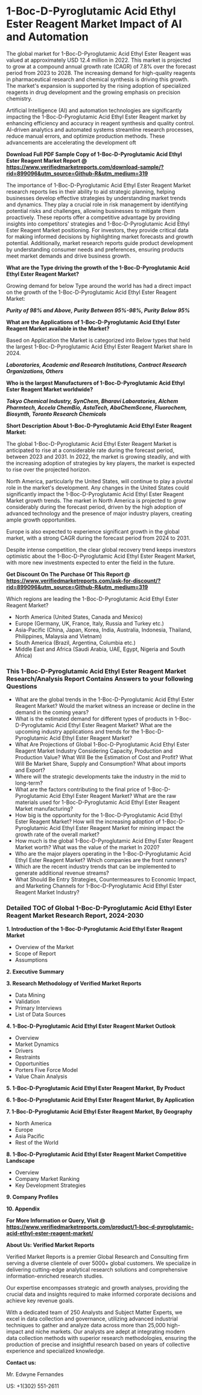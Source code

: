 <meta name="title" content="Global 1-Boc-D-Pyroglutamic Acid Ethyl Ester Reagent Market Impact of AI and Automation"><meta name="description" content="The global market for 1-Boc-D-Pyroglutamic Acid Ethyl Ester Reagent was valued at approximately USD 12.4 million in 2022. This market is projected to grow at a compoun"><meta name="title" content="1-Boc-D-Pyroglutamic Acid Ethyl Ester Reagent Market Size, Share, Scope, Trends, Growth, Opportunities, Analysis, Forecast"><h1>1-Boc-D-Pyroglutamic Acid Ethyl Ester Reagent Market Impact of AI and Automation</h1><p>The global market for 1-Boc-D-Pyroglutamic Acid Ethyl Ester Reagent was valued at approximately USD 12.4 million in 2022. This market is projected to grow at a compound annual growth rate (CAGR) of 7.8% over the forecast period from 2023 to 2028. The increasing demand for high-quality reagents in pharmaceutical research and chemical synthesis is driving this growth. The market's expansion is supported by the rising adoption of specialized reagents in drug development and the growing emphasis on precision chemistry.</p><p>Artificial Intelligence (AI) and automation technologies are significantly impacting the 1-Boc-D-Pyroglutamic Acid Ethyl Ester Reagent market by enhancing efficiency and accuracy in reagent synthesis and quality control. AI-driven analytics and automated systems streamline research processes, reduce manual errors, and optimize production methods. These advancements are accelerating the development oft</p><p id="" class=""><strong>Download Full PDF Sample Copy of 1-Boc-D-Pyroglutamic Acid Ethyl Ester Reagent Market Report @ <a href="https://www.verifiedmarketreports.com/download-sample/?rid=899096&utm_source=Github-R&utm_medium=319" target="_blank">https://www.verifiedmarketreports.com/download-sample/?rid=899096&utm_source=Github-R&utm_medium=319</a></strong></p><p>The importance of&nbsp;1-Boc-D-Pyroglutamic Acid Ethyl Ester Reagent Market research reports lies in their ability to aid strategic planning, helping businesses develop effective strategies by understanding market trends and dynamics. They play a crucial role in risk management by identifying potential risks and challenges, allowing businesses to mitigate them proactively. These reports offer a competitive advantage by providing insights into competitors' strategies and 1-Boc-D-Pyroglutamic Acid Ethyl Ester Reagent Market positioning. For investors, they provide critical data for making informed decisions by highlighting market forecasts and growth potential. Additionally, market research reports guide product development by understanding consumer needs and preferences, ensuring products meet market demands and drive business growth.</p><p><strong>What are the&nbsp;Type driving the growth of the 1-Boc-D-Pyroglutamic Acid Ethyl Ester Reagent Market?</strong></p><p id="" class="">Growing demand for below Type around the world has had a direct impact on the growth of the 1-Boc-D-Pyroglutamic Acid Ethyl Ester Reagent Market:</p><em><strong>Purity of 98% and Above, Purity Between 95%-98%, Purity Below 95%</strong></em></p><strong>What are the&nbsp;Applications&nbsp;of 1-Boc-D-Pyroglutamic Acid Ethyl Ester Reagent Market available in the Market?</strong></p><p id="" class="">Based on Application the Market is categorized into Below types that held the largest 1-Boc-D-Pyroglutamic Acid Ethyl Ester Reagent Market share In 2024.</p><em><strong>Laboratories, Academic and Research Institutions, Contract Research Organizations, Others</strong></em></p><strong>Who is the largest Manufacturers of 1-Boc-D-Pyroglutamic Acid Ethyl Ester Reagent Market worldwide?</strong></p><p><em><strong>Tokyo Chemical Industry, SynChem, Bharavi Laboratories, Alchem Pharmtech, Accela ChemBio, AstaTech, AbaChemScene, Fluorochem, Biosynth, Toronto Research Chemicals</strong></em></p><p id="" class=""><strong>Short Description About 1-Boc-D-Pyroglutamic Acid Ethyl Ester Reagent Market:</strong></p><p>The global 1-Boc-D-Pyroglutamic Acid Ethyl Ester Reagent Market is anticipated to rise at a considerable rate during the forecast period, between 2023 and 2031. In 2022, the market is growing steadily, and with the increasing adoption of strategies by key players, the market is expected to rise over the projected horizon.</p><p>North America, particularly the United States, will continue to play a pivotal role in the market's development. Any changes in the United States could significantly impact the 1-Boc-D-Pyroglutamic Acid Ethyl Ester Reagent Market growth trends. The market in North America is projected to grow considerably during the forecast period, driven by the high adoption of advanced technology and the presence of major industry players, creating ample growth opportunities.</p><p>Europe is also expected to experience significant growth in the global market, with a strong CAGR during the forecast period from 2024 to 2031.</p><p>Despite intense competition, the clear global recovery trend keeps investors optimistic about the 1-Boc-D-Pyroglutamic Acid Ethyl Ester Reagent Market, with more new investments expected to enter the field in the future.</p><p id="" class=""><strong>Get Discount On The Purchase Of This Report @ <a href="https://www.verifiedmarketreports.com/ask-for-discount/?rid=899096&utm_source=Github-R&utm_medium=319" target="_blank">https://www.verifiedmarketreports.com/ask-for-discount/?rid=899096&utm_source=Github-R&utm_medium=319</a></strong></p>Which regions are leading the 1-Boc-D-Pyroglutamic Acid Ethyl Ester Reagent Market?</p><ul><li>North America (United States, Canada and Mexico)</li><li>Europe (Germany, UK, France, Italy, Russia and Turkey etc.)</li><li>Asia-Pacific (China, Japan, Korea, India, Australia, Indonesia, Thailand, Philippines, Malaysia and Vietnam)</li><li>South America (Brazil, Argentina, Columbia etc.)</li><li>Middle East and Africa (Saudi Arabia, UAE, Egypt, Nigeria and South Africa)</li></ul><h3 id="" class="">This 1-Boc-D-Pyroglutamic Acid Ethyl Ester Reagent Market Research/Analysis Report Contains Answers to your following Questions</h3><ul><li>What are the global trends in the 1-Boc-D-Pyroglutamic Acid Ethyl Ester Reagent Market? Would the market witness an increase or decline in the demand in the coming years?</li><li>What is the estimated demand for different types of products in 1-Boc-D-Pyroglutamic Acid Ethyl Ester Reagent Market? What are the upcoming industry applications and trends for the 1-Boc-D-Pyroglutamic Acid Ethyl Ester Reagent Market?</li><li>What Are Projections of Global 1-Boc-D-Pyroglutamic Acid Ethyl Ester Reagent Market Industry Considering Capacity, Production and Production Value? What Will Be the Estimation of Cost and Profit? What Will Be Market Share, Supply and Consumption? What about imports and Export?</li><li>Where will the strategic developments take the industry in the mid to long-term?</li><li>What are the factors contributing to the final price of 1-Boc-D-Pyroglutamic Acid Ethyl Ester Reagent Market? What are the raw materials used for 1-Boc-D-Pyroglutamic Acid Ethyl Ester Reagent Market manufacturing?</li><li>How big is the opportunity for the 1-Boc-D-Pyroglutamic Acid Ethyl Ester Reagent Market? How will the increasing adoption of 1-Boc-D-Pyroglutamic Acid Ethyl Ester Reagent Market for mining impact the growth rate of the overall market?</li><li>How much is the global 1-Boc-D-Pyroglutamic Acid Ethyl Ester Reagent Market worth? What was the value of the market In 2020?</li><li>Who are the major players operating in the 1-Boc-D-Pyroglutamic Acid Ethyl Ester Reagent Market? Which companies are the front runners?</li><li>Which are the recent industry trends that can be implemented to generate additional revenue streams?</li><li>What Should Be Entry Strategies, Countermeasures to Economic Impact, and Marketing Channels for 1-Boc-D-Pyroglutamic Acid Ethyl Ester Reagent Market Industry?</li></ul><h3 id="" class="">Detailed TOC of Global 1-Boc-D-Pyroglutamic Acid Ethyl Ester Reagent Market Research Report, 2024-2030</h3><p id="" class=""><strong>1. Introduction of the 1-Boc-D-Pyroglutamic Acid Ethyl Ester Reagent Market</strong></p><ul><li>Overview of the Market</li><li>Scope of Report</li><li>Assumptions</li></ul><p id="" class=""><strong>2. Executive Summary</strong></p><p id="" class=""><strong>3. Research Methodology of Verified Market Reports</strong></p><ul><li>Data Mining</li><li>Validation</li><li>Primary Interviews</li><li>List of Data Sources</li></ul><p id="" class=""><strong>4. 1-Boc-D-Pyroglutamic Acid Ethyl Ester Reagent Market Outlook</strong></p><ul><li>Overview</li><li>Market Dynamics</li><li>Drivers</li><li>Restraints</li><li>Opportunities</li><li>Porters Five Force Model</li><li>Value Chain Analysis</li></ul><p id="" class=""><strong>5. 1-Boc-D-Pyroglutamic Acid Ethyl Ester Reagent Market, By Product</strong></p><p id="" class=""><strong>6. 1-Boc-D-Pyroglutamic Acid Ethyl Ester Reagent Market, By Application</strong></p><p id="" class=""><strong>7. 1-Boc-D-Pyroglutamic Acid Ethyl Ester Reagent Market, By Geography</strong></p><ul><li>North America</li><li>Europe</li><li>Asia Pacific</li><li>Rest of the World</li></ul><p id="" class=""><strong>8. 1-Boc-D-Pyroglutamic Acid Ethyl Ester Reagent Market Competitive Landscape</strong></p><ul><li>Overview</li><li>Company Market Ranking</li><li>Key Development Strategies</li></ul><p id="" class=""><strong>9. Company Profiles</strong></p><p id="" class=""><strong>10. Appendix</strong></p><p id="" class=""><strong>For More Information or Query, Visit @ <a href="https://www.verifiedmarketreports.com/product/1-boc-d-pyroglutamic-acid-ethyl-ester-reagent-market/" target="_blank">https://www.verifiedmarketreports.com/product/1-boc-d-pyroglutamic-acid-ethyl-ester-reagent-market/</a></strong></p><p id="" class=""><strong>About Us: Verified Market Reports</strong></p><p id="" class="">Verified Market Reports is a premier Global Research and Consulting firm serving a diverse clientele of over 5000+ global customers. We specialize in delivering cutting-edge analytical research solutions and comprehensive information-enriched research studies.</p><p id="" class="">Our expertise encompasses strategic and growth analyses, providing the crucial data and insights required to make informed corporate decisions and achieve key revenue goals.</p><p id="" class="">With a dedicated team of 250 Analysts and Subject Matter Experts, we excel in data collection and governance, utilizing advanced industrial techniques to gather and analyze data across more than 25,000 high-impact and niche markets. Our analysts are adept at integrating modern data collection methods with superior research methodologies, ensuring the production of precise and insightful research based on years of collective experience and specialized knowledge.</p><p id="" class=""><strong>Contact us:</strong></p><p id="" class="">Mr. Edwyne Fernandes</p><p id="" class="">US: +1(302) 551-2611</p>